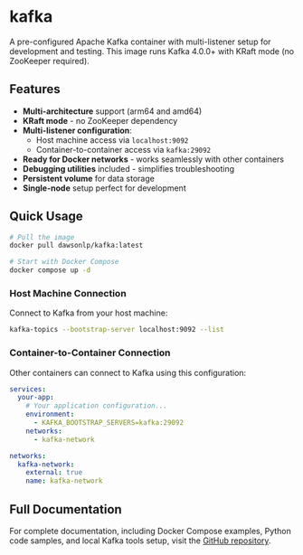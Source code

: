 # kafka

A pre-configured Apache Kafka container with multi-listener setup for development and testing. This image runs Kafka 4.0.0+ with KRaft mode (no ZooKeeper required).

## Features

- **Multi-architecture** support (arm64 and amd64)
- **KRaft mode** - no ZooKeeper dependency
- **Multi-listener configuration**:
  - Host machine access via `localhost:9092`
  - Container-to-container access via `kafka:29092`
- **Ready for Docker networks** - works seamlessly with other containers
- **Debugging utilities** included - simplifies troubleshooting
- **Persistent volume** for data storage
- **Single-node** setup perfect for development

## Quick Usage

```bash
# Pull the image
docker pull dawsonlp/kafka:latest

# Start with Docker Compose
docker compose up -d
```

### Host Machine Connection

Connect to Kafka from your host machine:

```bash
kafka-topics --bootstrap-server localhost:9092 --list
```

### Container-to-Container Connection

Other containers can connect to Kafka using this configuration:

```yaml
services:
  your-app:
    # Your application configuration...
    environment:
      - KAFKA_BOOTSTRAP_SERVERS=kafka:29092
    networks:
      - kafka-network

networks:
  kafka-network:
    external: true
    name: kafka-network
```

## Full Documentation

For complete documentation, including Docker Compose examples, Python code samples, and local Kafka tools setup, visit the [GitHub repository](https://github.com/dawsonlp/docker_images).
